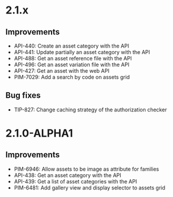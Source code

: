 # 2.1.x

## Improvements

- API-440: Create an asset category with the API
- API-441: Update partially an asset category with the API
- API-488: Get an asset reference file with the API
- API-496: Get an asset variation file with the API
- API-427: Get an asset with the web API
- PIM-7029: Add a search by code on assets grid

## Bug fixes

- TIP-827: Change caching strategy of the authorization checker

# 2.1.0-ALPHA1

## Improvements

- PIM-6946: Allow assets to be image as attribute for families
- API-438: Get an asset category with the API
- API-439: Get a list of asset categories with the API
- PIM-6481: Add gallery view and display selector to assets grid
